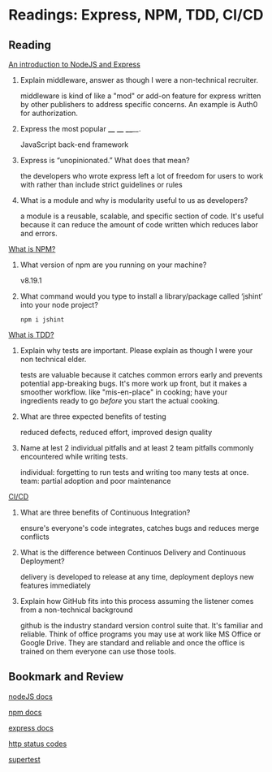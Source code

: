 Readings: Express, NPM, TDD, CI/CD
==================================

Reading
-------

[An introduction to NodeJS and Express](https://developer.mozilla.org/en-US/docs/Learn/Server-side/Express_Nodejs/Introduction)

1. Explain middleware, answer as though I were a non-technical recruiter.

    middleware is kind of like a "mod" or add-on feature for express written by other publishers to address specific concerns. An example is Auth0 for authorization.

2. Express the most popular **\_\_** **\_\_** **\_\_**_\_\__.

    JavaScript back-end framework

3. Express is “unopinionated.” What does that mean?

    the developers who wrote express left a lot of freedom for users to work with rather than include strict guidelines or rules

4. What is a module and why is modularity useful to us as developers?

    a module is a reusable, scalable, and specific section of code. It's useful because it can reduce the amount of code written which reduces labor and errors.

[What is NPM?](https://docs.npmjs.com/getting-started/what-is-npm)

1. What version of npm are you running on your machine?

    v8.19.1

2. What command would you type to install a library/package called ‘jshint’ into your node project?

    `npm i jshint`

[What is TDD?](https://www.agilealliance.org/glossary/tdd/)

1. Explain why tests are important. Please explain as though I were your non technical elder.

    tests are valuable because it catches common errors early and prevents potential app-breaking bugs. It's more work up front, but it makes a smoother workflow. like "mis-en-place" in cooking; have your ingredients ready to go _before_ you start the actual cooking.

2. What are three expected benefits of testing

    reduced defects, reduced effort, improved design quality

3. Name at lest 2 individual pitfalls and at least 2 team pitfalls commonly encountered while writing tests.

    individual: forgetting to run tests and writing too many tests at once. team: partial adoption and poor maintenance

[CI/CD](https://www.youtube.com/watch?v=xSv_m3KhUO8)

1. What are three benefits of Continuous Integration?

    ensure's everyone's code integrates, catches bugs and reduces merge conflicts

2. What is the difference between Continuos Delivery and Continuous Deployment?

    delivery is developed to release at any time, deployment deploys new features immediately

3. Explain how GitHub fits into this process assuming the listener comes from a non-technical background

    github is the industry standard version control suite that. It's familiar and reliable. Think of office programs you may use at work like MS Office or Google Drive. They are standard and reliable and once the office is trained on them everyone can use those tools.

Bookmark and Review
-------------------

[nodeJS docs](https://nodejs.org/en/docs/)

[npm docs](https://docs.npmjs.com)

[express docs](https://expressjs.com/en/4x/api.html)

[http status codes](https://www.restapitutorial.com/httpstatuscodes.html)

[supertest](https://github.com/visionmedia/supertest)
